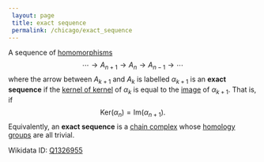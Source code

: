 ```yaml
---
 layout: page
 title: exact sequence
 permalink: /chicago/exact_sequence
---
```

A sequence of [homomorphisms](https://mathgloss.github.io/MathGloss/chicago/group_homomorphism) $$\cdots \to A_{n+1}\to A_n \to A_{n-1}\to \cdots$$ where the arrow between $A_{k+1}$ and $A_{k}$ is labelled $\alpha_{k+1}$ is an **exact sequence** if the [kernel of kernel](https://mathgloss.github.io/MathGloss/chicago/kernel_of_###################kernel) of $\alpha_k$ is equal to the [image](https://mathgloss.github.io/MathGloss/chicago/image) of $\alpha_{k+1}$. That is, if $$\text{Ker}(\alpha_n) = \text{Im}(\alpha_{n+1}).$$
Equivalently, an **exact sequence** is a [chain complex](https://mathgloss.github.io/MathGloss/chicago/chain_complex) whose [homology groups](https://mathgloss.github.io/MathGloss/chicago/homology_group) are all trivial.

Wikidata ID: [Q1326955](https://www.wikidata.org/wiki/Q1326955)